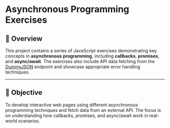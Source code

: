 # Asynchronous Programming Exercises

## 📘 Overview

This project contains a series of JavaScript exercises demonstrating key concepts in **asynchronous programming**, including **callbacks**, **promises**, and **async/await**. The exercises also include API data fetching from the [DummyJSON](https://dummyjson.com/posts) endpoint and showcase appropriate error handling techniques.

---

## 🎯 Objective

To develop interactive web pages using different asynchronous programming techniques and fetch data from an external API. The focus is on understanding how callbacks, promises, and async/await work in real-world scenarios.

